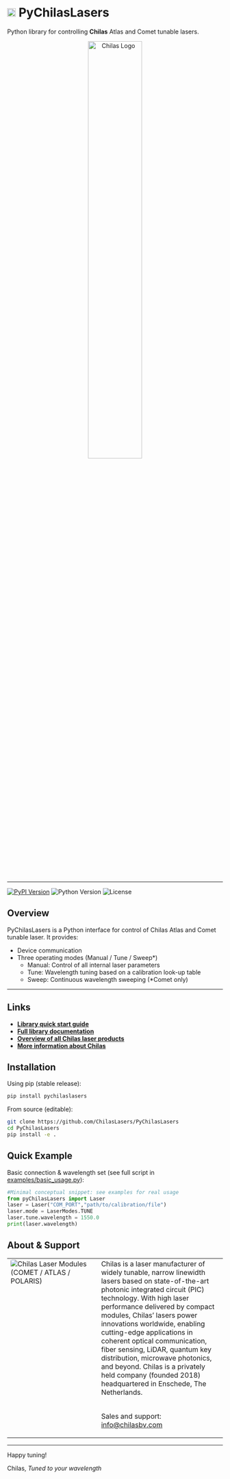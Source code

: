 
# <img src="docs/assets/star.ico" alt="Star icon" height="20" /> PyChilasLasers

Python library for controlling <b>Chilas</b> Atlas and Comet tunable lasers.

<div align="center">
	<img src="https://github.com/ChilasLasers/PyChilasLasers/blob/actions/docs/assets/Chilas-logo-color.png" alt="Chilas Logo" width=50% />
</div>


---

[![PyPI Version](https://img.shields.io/pypi/v/pychilaslasers.svg)](https://pypi.org/project/pychilaslasers) 
![Python Version](https://img.shields.io/pypi/pyversions/pychilaslasers.svg) 
![License](https://img.shields.io/badge/License-Apache_2.0-blue.svg)


## Overview

PyChilasLasers is a Python interface for control of Chilas Atlas and Comet tunable laser. It provides:

- Device communication
- Three operating modes (Manual / Tune / Sweep*)
	- Manual: Control of all internal laser parameters
	- Tune: Wavelength tuning based on a calibration look-up table
	- Sweep: Continuous wavelength sweeping (*Comet only)

---
## Links

- [**Library quick start guide**](https://chilaslasers.github.io/PyChilasLasers/quickstart/)
- [**Full library documentation**](https://chilaslasers.github.io/PyChilasLasers)
- [**Overview of all Chilas laser products** ](https://chilasbv.com/products/)
- [**More information about Chilas**](https://chilasbv.com/about-us/)


## Installation

Using pip (stable release):

```bash
pip install pychilaslasers
```

From source (editable):
```bash
git clone https://github.com/ChilasLasers/PyChilasLasers
cd PyChilasLasers
pip install -e .
```


## Quick Example

Basic connection & wavelength set (see full script in [examples/basic_usage.py](https://github.com/ChilasLasers/PyChilasLasers/blob/main/examples/basic_usage.py)):

```python
#Minimal conceptual snippet: see examples for real usage
from pyChilasLasers import Laser
laser = Laser("COM_PORT","path/to/calibration/file")
laser.mode = LaserModes.TUNE
laser.tune.wavelength = 1550.0
print(laser.wavelength)
```


## About & Support
<table>
<tr>
<td width="42%" valign="top">
<img src="docs/assets/Chilas-Lasers-Comet-Atlas-Polaris-1024x683.webp" alt="Chilas Laser Modules (COMET / ATLAS / POLARIS)" style="max-width:100%;border-radius:4px;" />
</td>
<td valign="top">
Chilas is a laser manufacturer of widely tunable, narrow linewidth lasers based on state-of-the-art photonic integrated circuit (PIC) technology. With high laser performance delivered by compact modules, Chilas’ lasers power innovations worldwide, enabling cutting-edge applications in coherent optical communication, fiber sensing, LiDAR, quantum key distribution, microwave photonics, and beyond. Chilas is a privately held company (founded 2018) headquartered in Enschede, The Netherlands.
<br>
<br>
	
Sales and support: info@chilasbv.com  

</td>
</tr>
</table>

---

Happy tuning!  

Chilas, *Tuned to your wavelength*
